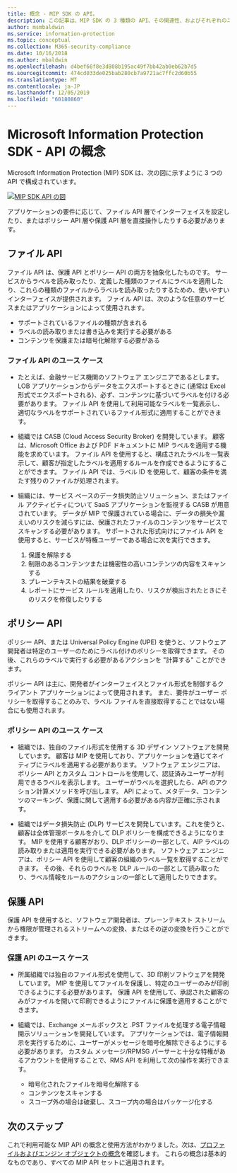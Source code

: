 ```yaml
---
title: 概念 - MIP SDK の API。
description: この記事は、MIP SDK の 3 種類の API、その関連性、およびそれぞれのユースケースを理解するのに役立ちます。
author: msmbaldwin
ms.service: information-protection
ms.topic: conceptual
ms.collection: M365-security-compliance
ms.date: 10/16/2018
ms.author: mbaldwin
ms.openlocfilehash: d4bef66f8e3d808b195ac49f7bb42ab0eb62b7d5
ms.sourcegitcommit: 474cd033de025bab280cb7a9721ac7ffc2d60b55
ms.translationtype: MT
ms.contentlocale: ja-JP
ms.lasthandoff: 12/05/2019
ms.locfileid: "60180860"
---
```

# <a name="microsoft-information-protection-sdk---api-concepts"></a>Microsoft Information Protection SDK - API の概念

Microsoft Information Protection (MIP) SDK は、次の図に示すように 3 つの API で構成されています。

[![MIP SDK API の図](media/concept-apis-use-cases/mip-sdk-components.png)](media/concept-apis-use-cases/mip-sdk-components.png#lightbox)

アプリケーションの要件に応じて、ファイル API 層でインターフェイスを設定したり、またはポリシー API 層や保護 API 層を直接操作したりする必要があります。

## <a name="file-api"></a>ファイル API

ファイル API は、保護 API とポリシー API の両方を抽象化したものです。 サービスからラベルを読み取ったり、定義した種類のファイルにラベルを適用したり、これらの種類のファイルからラベルを読み取ったりするための、使いやすいインターフェイスが提供されます。 ファイル API は、次のような任意のサービスまたはアプリケーションによって使用されます。

- サポートされているファイルの種類が含まれる
- ラベルの読み取りまたは書き込みを実行する必要がある
- コンテンツを保護または暗号化解除する必要がある

### <a name="file-api-use-cases"></a>ファイル API のユース ケース

- たとえば、金融サービス機関のソフトウェア エンジニアであるとします。 LOB アプリケーションからデータをエクスポートするときに (通常は Excel 形式でエクスポートされる)、必ず、コンテンツに基づいてラベルを付ける必要があります。 ファイル API を使用して利用可能なラベルを一覧表示し、適切なラベルをサポートされているファイル形式に適用することができます。

- 組織では CASB (Cloud Access Security Broker) を開発しています。 顧客は、Microsoft Office および PDF ドキュメントに MIP ラベルを適用する機能を求めています。 ファイル API を使用すると、構成されたラベルを一覧表示して、顧客が指定したラベルを適用するルールを作成できるようにすることができます。 ファイル API では、ラベル ID を使用して、顧客の条件を満たす残りのファイルが処理されます。

- 組織には、サービス ベースのデータ損失防止ソリューション、またはファイル アクティビティについて SaaS アプリケーションを監視する CASB が用意されています。 データが MIP で保護されている場合に、データの損失や漏えいのリスクを減らすには、保護されたファイルのコンテンツをサービスでスキャンする必要があります。 サポートされた形式向けにファイル API を使用すると、サービスが特権ユーザーである場合に次を実行できます。

  1. 保護を解除する
  2. 制限のあるコンテンツまたは機密性の高いコンテンツの内容をスキャンする
  3. プレーンテキストの結果を破棄する
  4. レポートにサービス ルールを適用したり、リスクが検出されたときにそのリスクを修復したりする

## <a name="policy-api"></a>ポリシー API

ポリシー API、または Universal Policy Engine (UPE) を使うと、ソフトウェア開発者は特定のユーザーのためにラベル付けのポリシーを取得できます。 その後、これらのラベルで実行する必要があるアクションを "計算する" ことができます。

ポリシー API は主に、開発者がインターフェイスとファイル形式を制御するクライアント アプリケーションによって使用されます。 また、要件がユーザー ポリシーを取得することのみで、ラベル ファイルを直接取得することではない場合にも使用されます。 

### <a name="policy-api-use-cases"></a>ポリシー API のユース ケース

- 組織では、独自のファイル形式を使用する 3D デザイン ソフトウェアを開発しています。 顧客は MIP を使用しており、アプリケーションを通じてネイティブにラベルを適用する必要があります。 ソフトウェア エンジニアは、ポリシー API とカスタム コントロールを使用して、認証済みユーザーが利用できるラベルを表示します。 ユーザーがラベルを選択したら、API のアクション計算メソッドを呼び出します。 API によって、メタデータ、コンテンツのマーキング、保護に関して適用する必要がある内容が正確に示されます。

- 組織ではデータ損失防止 (DLP) サービスを開発しています。これを使うと、顧客は全体管理ポータルを介して DLP ポリシーを構成できるようになります。 MIP を使用する顧客がおり、DLP ポリシーの一部として、AIP ラベルの読み取りまたは適用を実行できる必要があります。 ソフトウェア エンジニアは、ポリシー API を使用して顧客の組織のラベル一覧を取得することができます。 その後、それらのラベルを DLP ルールの一部として読み取ったり、ラベル情報をルールのアクションの一部として適用したりできます。

## <a name="protection-api"></a>保護 API

保護 API を使用すると、ソフトウェア開発者は、プレーンテキスト ストリームから権限が管理されるストリームへの変換、またはその逆の変換を行うことができます。

### <a name="protection-api-use-cases"></a>保護 API のユース ケース

- 所属組織では独自のファイル形式を使用して、3D 印刷ソフトウェアを開発しています。 MIP を使用してファイルを保護し、特定のユーザーのみが印刷できるようにする必要があります。 保護 API を使用して、承認された顧客のみがファイルを開いて印刷できるようにファイルに保護を適用することができます。 

- 組織では、Exchange メールボックスと .PST ファイルを処理する電子情報開示ソリューションを開発しています。 アプリケーションでは、電子情報開示を実行するために、ユーザーがメッセージを暗号化解除できるようにする必要があります。 カスタム メッセージ/RPMSG パーサーと十分な特権があるアカウントを使用することで、RMS API を利用して次の操作を実行できます。
  - 暗号化されたファイルを暗号化解除する
  - コンテンツをスキャンする
  - スコープ外の場合は破棄し、スコープ内の場合はパッケージ化する

## <a name="next-steps"></a>次のステップ

これで利用可能な MIP API の概念と使用方法がわかりました。次は、[プロファイルおよびエンジン オブジェクトの概念](concept-profile-engine-cpp.md)を確認します。 これらの概念は基本的なものであり、すべての MIP API セットに適用されます。
